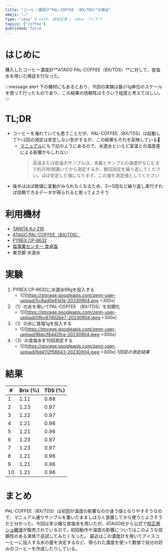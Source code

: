 ```yaml
---
title: "コーヒー濃度計“PAL-COFFEE （BX/TDS）”の検証"
emoji: "☕️"
type: "idea" # tech: 技術記事 / idea: アイデア
topics: ["coffee"]
published: false
---
```


# はじめに

購入したコーヒー濃度計**ATAGO PAL-COFFEE（BX/TDS）**に対して、食塩水を用いた検証を行なった。

:::message alert
下の機材にもあるとおり、今回の実験は最小1g単位のスケールを使って行ったものであり、この結果の信頼性はそういう程度と考えてほしい。
:::

# TL;DR

- コーヒーを淹れていても思うことだが、PAL-COFFEE（BX/TDS）は起動して1〜2回の測定は安定しない気がするが、この結果もそれを反映している🤔
    - [マニュアル](https://www.atago.net/japanese/new/pdf/manual/PAL-COFFEE_BXTDS_4533.pdf)にも下記のようにあるので、水道水といえど室温との温度差による影響かもしれない
        > 高温または低温のサンプルは、本器とサンプルの温度がなじむまで約20秒間置いてから測定するか、数回測定を繰り返してください。ほぼ安定した値になります。この値を測定値としてください
- 後半はほぼ数値に変動がみられなくなるため、3〜5回など繰り返し実行すれば信頼できるデータが得られると思ってよさそう

# 利用機材

- [TANITA KJ-216](https://www.tanita.co.jp/product/scaleforkitchen/3456/)
- [ATAGO PAL-COFFEE（BX/TDS）](https://www.atago.net/lp/lp_pal_coffee/index.php?202300404)
- [PYREX CP-8632](https://www.p-life-house.jp/goods_CP-8632.html)
- [塩事業センター 食卓塩](https://www.shiojigyo.com/product/list/shokutakuen/)
- 東京都 水道水

# 実験

1. PYREX CP-8632に水道水99gを投入する
    - ![](https://storage.googleapis.com/zenn-user-upload/5c8ad0e61d1e-20230904.png =300x)
2. （1）の水を用いてPAL-COFFEE （BX/TDS）を初期化
    - ![](https://storage.googleapis.com/zenn-user-upload/0fbc67d02be7-20230904.jpeg =300x)
3. （1）の水に食塩1gを投入する
    - ![](https://storage.googleapis.com/zenn-user-upload/8bbcf84d2fce-20230904.jpeg =300x)
4. （3）の食塩水を10回測定する
    - ![](https://storage.googleapis.com/zenn-user-upload/9d4112f56643-20230904.jpeg =300x)
      *1回目の測定結果*

# 結果

| **#** | **Brix (%)** | **TDS (%)** |
|-------|--------------|-------------|
| 1     | 1.11         | 0.88        |
| 2     | 1.23         | 0.97        |
| 3     | 1.22         | 0.97        |
| 4     | 1.21         | 0.96        |
| 5     | 1.21         | 0.96        |
| 6     | 1.23         | 0.97        |
| 7     | 1.23         | 0.97        |
| 8     | 1.21         | 0.96        |
| 9     | 1.21         | 0.96        |
| 10    | 1.21         | 0.96        |

# まとめ

PAL-COFFEE（BX/TDS）は初回が温度の影響なのか違う値となりやすそうなので、マニュアル通りサンプルを置いたまましばらく放置してから使うとよさそうだと分かった。今回は多少雑な食塩水を用いたが、ATAGO社から公式で[校正用ショ糖液](https://www.atago.net/japanese/new/atagoshop-index.php?key=JDW58314)が販売されているので、初回動作や温度の影響についてはこのような信頼性のある液体で追試してみたくなった。
最近はこの濃度計を用いてアイスコーヒーに投入する氷の量を決定するなど、得られた濃度を使って数値で自分の好みのコーヒーを作成したりしている。